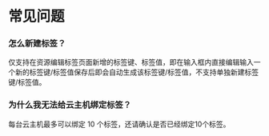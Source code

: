 # 常见问题

### 怎么新建标签？
仅支持在资源编辑标签页面新增的标签键、标签值，即在输入框内直接编辑输入一个新的标签键/标签值保存后即会自动生成该标签键/标签值，不支持单独新建标签键/标签值。

### 为什么我无法给云主机绑定标签？
每台云主机最多可以绑定 10 个标签，还请确认是否已经绑定10个标签。

